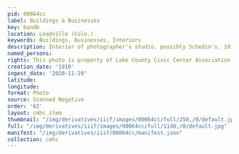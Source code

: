 ```yaml
---
pid: 00064cc
label: Buildings & Businesses
key: bandb
location: Leadville (Colo.)
keywords: Buildings, Businesses, Interiors
description: Interior of photographer's studio, possibly Schedin's, 1910
named_persons: 
rights: This photo is property of Lake County Civic Center Association.
creation_date: '1910'
ingest_date: '2020-11-29'
latitude: 
longitude: 
format: Photo
source: Scanned Negative
order: '62'
layout: cmhc_item
thumbnail: "/img/derivatives/iiif/images/00064cc/full/250,/0/default.jpg"
full: "/img/derivatives/iiif/images/00064cc/full/1140,/0/default.jpg"
manifest: "/img/derivatives/iiif/00064cc/manifest.json"
collection: cmhc
---
```

